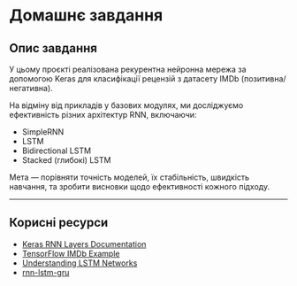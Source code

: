 # Домашнє завдання

## Опис завдання

У цьому проєкті реалізована рекурентна нейронна мережа за допомогою Keras для класифікації рецензій з датасету IMDb (позитивна/негативна).

На відміну від прикладів у базових модулях, ми досліджуємо ефективність різних архітектур RNN, включаючи:

- SimpleRNN
- LSTM
- Bidirectional LSTM
- Stacked (глибокі) LSTM

Мета — порівняти точність моделей, їх стабільність, швидкість навчання, та зробити висновки щодо ефективності кожного підходу.

---

## Корисні ресурси

- [Keras RNN Layers Documentation](https://keras.io/api/layers/recurrent_layers/)
- [TensorFlow IMDb Example](https://www.tensorflow.org/tutorials/keras/text_classification_with_hub)
- [Understanding LSTM Networks](https://colah.github.io/posts/2015-08-Understanding-LSTMs/)
- [rnn-lstm-gru](https://www.analyticsvidhya.com/blog/2022/01/tutorial-on-rnn-lstm-gru-with-implementation/)

